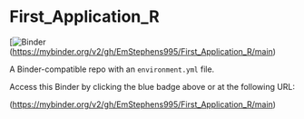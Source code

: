 # First_Application_R

[![Binder](http://mybinder.org/badge_logo.svg)(https://mybinder.org/v2/gh/EmStephens995/First_Application_R/main)

A Binder-compatible repo with an `environment.yml` file.

Access this Binder by clicking the blue badge above or at the following URL:

(https://mybinder.org/v2/gh/EmStephens995/First_Application_R/main)
